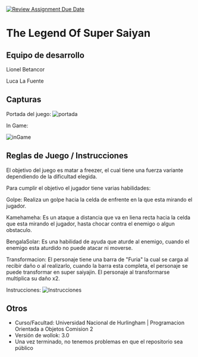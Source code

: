[![Review Assignment Due Date](https://classroom.github.com/assets/deadline-readme-button-24ddc0f5d75046c5622901739e7c5dd533143b0c8e959d652212380cedb1ea36.svg)](https://classroom.github.com/a/hUnPAC5R)
# The Legend Of Super Saiyan

## Equipo de desarrollo

Lionel Betancor

Luca La Fuente

## Capturas

Portada del juego:
![portada](https://github.com/obj1-unahur-2023s2/TPGameIntegrador-404/assets/141644675/6b83a048-e4e1-471e-93be-d1a6c04e0ba3)

In Game:

![inGame](https://github.com/obj1-unahur-2023s2/TPGameIntegrador-404/assets/141644675/1d4b0537-1f2e-426d-88b8-82e86650c042)


## Reglas de Juego / Instrucciones

El objetivo del juego es matar a freezer, el cual tiene una fuerza variante dependiendo de la dificultad elegida.

Para cumplir el objetivo el jugador tiene varias habilidades:

Golpe: Realiza un golpe hacia la celda de enfrente en la que esta mirando el jugador.

Kamehameha: Es un ataque a distancia que va en liena recta hacia la celda que esta mirando el jugador, hasta chocar contra el enemigo o algun obstaculo.

BengalaSolar: Es una habilidad de ayuda que aturde al enemigo, cuando el enemigo esta aturdido no puede atacar ni moverse.

Transformacion: El personaje tiene una barra de "Furia" la cual se carga al recibir daño o al realizarlo, cuando la barra esta completa, 
el personaje se puede transformar en super saiyajin. El personaje al transformarse multiplica su daño x2.

Instrucciones:
![Instrucciones](https://github.com/obj1-unahur-2023s2/TPGameIntegrador-404/assets/141644675/31d95548-9a5c-4d6a-bc79-a4055a8a4572)


## Otros

- Curso/Facultad: Universidad Nacional de Hurlingham | Programacion Orientada a Objetos Comision 2
- Versión de wollok: 3.0
- Una vez terminado, no tenemos problemas en que el repositorio sea público
